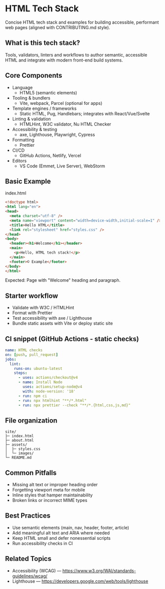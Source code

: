 # HTML Tech Stack

Concise HTML tech stack and examples for building accessible, performant web pages (aligned with CONTRIBUTING.md style).

## What is this tech stack?
Tools, validators, linters and workflows to author semantic, accessible HTML and integrate with modern front-end build systems.

## Core Components
- Language
  - HTML5 (semantic elements)
- Tooling & bundlers
  - Vite, webpack, Parcel (optional for apps)
- Template engines / frameworks
  - Static HTML, Pug, Handlebars; integrates with React/Vue/Svelte
- Linting & validation
  - HTMLHint, W3C validator, Nu HTML Checker
- Accessibility & testing
  - axe, Lighthouse, Playwright, Cypress
- Formatting
  - Prettier
- CI/CD
  - GitHub Actions, Netlify, Vercel
- Editors
  - VS Code (Emmet, Live Server), WebStorm

## Basic Example

index.html
```html
<!doctype html>
<html lang="en">
<head>
  <meta charset="utf-8" />
  <meta name="viewport" content="width=device-width,initial-scale=1" />
  <title>Hello HTML</title>
  <link rel="stylesheet" href="styles.css" />
</head>
<body>
  <header><h1>Welcome</h1></header>
  <main>
    <p>Hello, HTML tech stack!</p>
  </main>
  <footer>© Example</footer>
</body>
</html>
```
Expected: Page with "Welcome" heading and paragraph.

## Starter workflow
- Validate with W3C / HTMLHint
- Format with Prettier
- Test accessibility with axe / Lighthouse
- Bundle static assets with Vite or deploy static site

## CI snippet (GitHub Actions - static checks)
```yaml
name: HTML checks
on: [push, pull_request]
jobs:
  lint:
    runs-on: ubuntu-latest
    steps:
      - uses: actions/checkout@v4
      - name: Install Node
        uses: actions/setup-node@v4
        with: node-version: '18'
      - run: npm ci
      - run: npx htmlhint "**/*.html"
      - run: npx prettier --check "**/*.{html,css,js,md}"
```

## File organization
```
site/
├─ index.html
├─ about.html
├─ assets/
│  ├─ styles.css
│  └─ images/
└─ README.md
```

## Common Pitfalls
- Missing alt text or improper heading order
- Forgetting viewport meta for mobile
- Inline styles that hamper maintainability
- Broken links or incorrect MIME types

## Best Practices
- Use semantic elements (main, nav, header, footer, article)
- Add meaningful alt text and ARIA where needed
- Keep HTML small and defer nonessential scripts
- Run accessibility checks in CI

## Related Topics
- Accessibility (WCAG) — https://www.w3.org/WAI/standards-guidelines/wcag/
- Lighthouse — https://developers.google.com/web/tools/lighthouse

